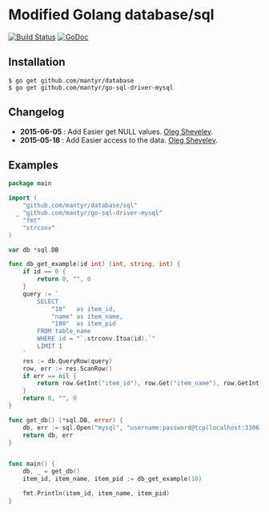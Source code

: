 # Modified Golang database/sql

[![Build Status](https://travis-ci.org/mantyr/database.svg?branch=master)](https://travis-ci.org/mantyr/database) [![GoDoc](https://godoc.org/github.com/mantyr/database?status.png)](http://godoc.org/github.com/mantyr/database)

## Installation

    $ go get github.com/mantyr/database
    $ go get github.com/mantyr/go-sql-driver-mysql

## Changelog

*    **2015-06-05** : Add Easier get NULL values. [Oleg Shevelev][mantyr].
*    **2015-05-18** : Add Easier access to the data. [Oleg Shevelev][mantyr].

## Examples

```Go
package main

import (
    "github.com/mantyr/database/sql"
  _ "github.com/mantyr/go-sql-driver-mysql"
    "fmt"
    "strconv"
)

var db *sql.DB

func db_get_example(id int) (int, string, int) {
    if id == 0 {
        return 0, "", 0
    }
    query := `
        SELECT
            "10"   as item_id,
            "name" as item_name,
            "180"  as item_pid
        FROM table_name
        WHERE id = "`.strconv.Itoa(id).`"
        LIMIT 1
    `
    res := db.QueryRow(query)
    row, err := res.ScanRow()
    if err == nil {
        return row.GetInt("item_id"), row.Get("item_name"), row.GetInt("item_pid")
    }
    return 0, "", 0
}

func get_db() (*sql.DB, error) {
    db, err := sql.Open("mysql", "username:password@tcp(localhost:3306)/db?charset=utf8")
    return db, err
}


func main() {
    db, _ = get_db()
    item_id, item_name, item_pid := db_get_example(10)

    fmt.Println(item_id, item_name, item_pid)
}
```

[mantyr]: https://github.com/mantyr
